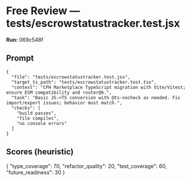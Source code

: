 # Free Review — tests/escrowstatustracker.test.jsx

**Run:** 069c548f

## Prompt

```
{
  "file": "tests/escrowstatustracker.test.jsx",
  "target_ts_path": "tests/escrowstatustracker.test.tsx",
  "context": "CFH Marketplace TypeScript migration with Vite/Vitest; ensure ESM compatibility and router@6.",
  "task": "Basic JS->TS conversion with @ts-nocheck as needed. Fix import/export issues; behavior must match.",
  "checks": [
    "build passes",
    "file compiles",
    "no console errors"
  ]
}
```

## Scores (heuristic)

{
  "type_coverage": 70,
  "refactor_quality": 20,
  "test_coverage": 60,
  "future_readiness": 30
}
